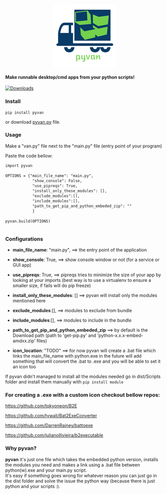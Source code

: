 <p align="center">
  <img src="pyvan.png">
</p>

<p align="center">
  <h4> Make runnable desktop/cmd apps from your python scripts!</h4>
</p>


[![Downloads](https://pepy.tech/badge/pyvan)](https://pepy.tech/project/pyvan)


### Install
```
pip install pyvan
```
or download [pyvan.py](https://raw.githubusercontent.com/ClimenteA/pyvan/master/src/pyvan.py) file.

### Usage

Make a "van.py" file next to the "main.py" file (entry point of your program) 

Paste the code bellow:

```
import pyvan 

OPTIONS = {"main_file_name": "main.py", 
            "show_console": False,
            "use_pipreqs": True,
            "install_only_these_modules": [],
            "exclude_modules":[],
            "include_modules":[],
            "path_to_get_pip_and_python_embeded_zip": ""
            }

pyvan.build(OPTIONS)
 
```

### Configurations

* **main_file_name**: "main.py", ==> the entry point of the application

* **show_console**: True,        ==> show console window or not (for a service or GUI app)

* **use_pipreqs**: True,         ==> pipreqs tries to minimize the size of your app by looking at your imports 
                                (best way is to use a virtualenv to ensure a smaller size, if fails will do pip freeze)

* **install_only_these_modules**: [] ==> pyvan will install only the modules mentioned here

* **exclude_modules**:[],        ==> modules to exclude from bundle 

* **include_modules**:[],        ==> modules to include in the bundle

* **path_to_get_pip_and_python_embeded_zip** ==> by default is the Download path (path to 'get-pip.py' and 'python-x.x.x-embed-amdxx.zip' files)

* **icon_location**: "TODO" ==> for now pyvan will create a .bat file which links the main_file_name with python.exe
                            in the future will add something that will convert the .bat to .exe and you will be able to set it an icon too
                            
If pyvan didn't managed to install all the modules needed go in dist/Scripts folder and install them manually with `pip install module`

### For creating a .exe with a custom icon checkout bellow repos:

https://github.com/tokyoneon/B2E

https://github.com/tywali/Bat2ExeConverter

https://github.com/DarrenRainey/battoexe

https://github.com/julianollivieira/b2executable


### Why pyvan?

**pyvan** it's just one file which takes the embedded python version, installs the modules you need and makes a link using a .bat file between python(w).exe and your main.py script.
<br>
It's easy if something goes wrong for whatever reason you can just go in the dist folder and solve the issue the python way (because there is just python and your scripts :).















